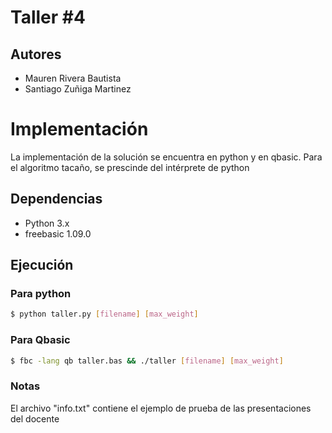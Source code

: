 # Taller #4
## Autores
- Mauren Rivera Bautista
- Santiago Zuñiga Martinez


# Implementación
La implementación de la solución se encuentra en python y en qbasic. Para el algoritmo tacaño, se prescinde del intérprete de python


## Dependencias

- Python 3.x
- freebasic 1.09.0

## Ejecución

### Para python

```sh
$ python taller.py [filename] [max_weight]
```

### Para Qbasic

```sh
$ fbc -lang qb taller.bas && ./taller [filename] [max_weight]
```

### Notas
El archivo "info.txt" contiene el ejemplo de prueba de las presentaciones del docente

